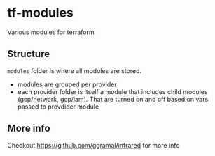 # tf-modules
Various modules for terraform

## Structure
`modules` folder is where all modules are stored.
* modules are grouped per provider
* each provider folder is itself a module that includes child modules (gcp/network, gcp/iam). That are turned on and off based on vars passed to provdider module

## More info

Checkout https://github.com/ggramal/infrared for more info
